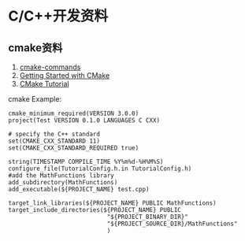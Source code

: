 # C/C++开发资料

## cmake资料
1. [cmake-commands](https://cmake.org/cmake/help/latest/manual/cmake-commands.7.html)
2. [Getting Started with CMake](https://cmake.org/getting-started/)
3. [CMake Tutorial](https://cmake.org/cmake/help/latest/guide/tutorial/index.html)

cmake Example:
```text
cmake_minimum_required(VERSION 3.0.0)
project(Test VERSION 0.1.0 LANGUAGES C CXX)

# specify the C++ standard
set(CMAKE_CXX_STANDARD 11)
set(CMAKE_CXX_STANDARD_REQUIRED true)

string(TIMESTAMP COMPILE_TIME %Y%m%d-%H%M%S)
configure_file(TutorialConfig.h.in TutorialConfig.h)
#add the MathFunctions library
add_subdirectory(MathFunctions)
add_executable(${PROJECT_NAME} test.cpp)

target_link_libraries(${PROJECT_NAME} PUBLIC MathFunctions)
target_include_directories(${PROJECT_NAME} PUBLIC 
                            "${PROJECT_BINARY_DIR}" 
                            "${PROJECT_SOURCE_DIR}/MathFunctions"
                            )
```